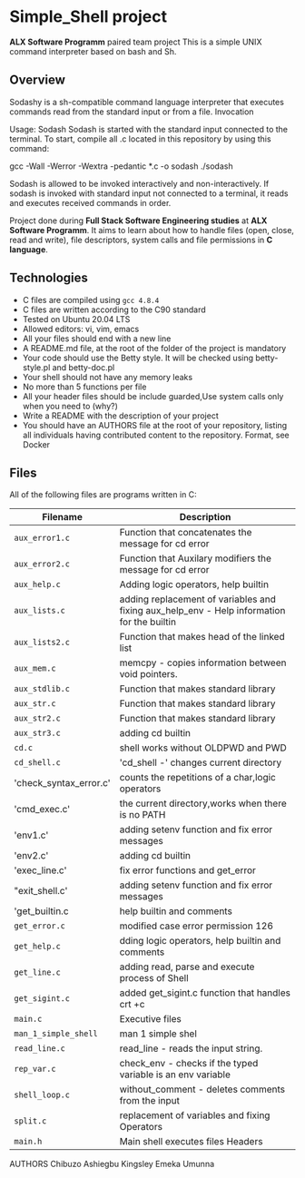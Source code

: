 # Simple_Shell  project 
**ALX Software Programm** paired team project 
This is a simple UNIX command interpreter based on bash and Sh.

## Overview

Sodashy is a sh-compatible command language interpreter that executes commands read from the standard input or from a file.
Invocation

Usage: Sodash Sodash is started with the standard input connected to the terminal. To start, compile all .c located in this repository by using this command:

gcc -Wall -Werror -Wextra -pedantic *.c -o sodash
./sodash

Sodash is allowed to be invoked interactively and non-interactively. If sodash is invoked with standard input not connected to a terminal, it reads and executes received commands in order.

Project done during **Full Stack Software Engineering studies** at **ALX Software Programm**. It aims to learn about how to handle files (open, close, read and write), file descriptors, system calls and file permissions in **C language**.

## Technologies
* C files are compiled using `gcc 4.8.4`
* C files are written according to the C90 standard
* Tested on Ubuntu 20.04 LTS
* Allowed editors: vi, vim, emacs
* All your files should end with a new line
* A README.md file, at the root of the folder of the project is mandatory
* Your code should use the Betty style. It will be checked using betty-style.pl and betty-doc.pl   
* Your shell should not have any memory leaks   
* No more than 5 functions per file  
* All your header files should be include guarded,Use system calls only when you need to (why?)
* Write a README with the description of your project  
* You should have an AUTHORS file at the root of your repository, listing all individuals having contributed content to the repository. Format, see Docker
    
## Files
All of the following files are programs written in C:

| Filename | Description |
| -------- | ----------- |
|`aux_error1.c` | Function that concatenates the message for cd error |
|`aux_error2.c` | Function that Auxilary modifiers the message for cd error |
|`aux_help.c `  | Adding logic operators, help builtin  |
|`aux_lists.c ` | adding replacement of variables and fixing aux_help_env - Help information for the builtin |
|`aux_lists2.c` | Function that makes head of the linked list |
|`aux_mem.c `   | memcpy - copies information between void pointers.|
|`aux_stdlib.c `| Function that makes standard library |
|`aux_str.c `| Function that makes standard library |
|`aux_str2.c `| Function that makes standard library |
|`aux_str3.c `|adding cd builtin |
|`cd.c `| shell works without OLDPWD and PWD |
|`cd_shell.c `|'cd_shell -' changes current directory |
|'check_syntax_error.c'|counts the repetitions of a char,logic operators|
|'cmd_exec.c'| the current directory,works when there is no PATH|
|'env1.c'|adding setenv function and fix error messages|
|'env2.c'| adding cd builtin|
|'exec_line.c'|fix error functions and get_error|
|"exit_shell.c'|adding setenv function and fix error messages|
|'get_builtin.c|help builtin and comments|
|`get_error.c `|modified case error permission 126 |
|`get_help.c `|dding logic operators, help builtin and comments  |
|`get_line.c `|adding read, parse and execute process of Shell  |
|`get_sigint.c `| added get_sigint.c function that handles crt +c |
|`main.c `| Executive files |
|`man_1_simple_shell `| man 1 simple shel |
|`read_line.c `|read_line - reads the input string. |
|`rep_var.c `|check_env - checks if the typed variable is an env variable  |
|`shell_loop.c `| without_comment - deletes comments from the input |
|`split.c `|replacement of variables and fixing Operators |
|`main.h `| Main shell executes files Headers |

AUTHORS 
Chibuzo Ashiegbu
Kingsley Emeka Umunna
